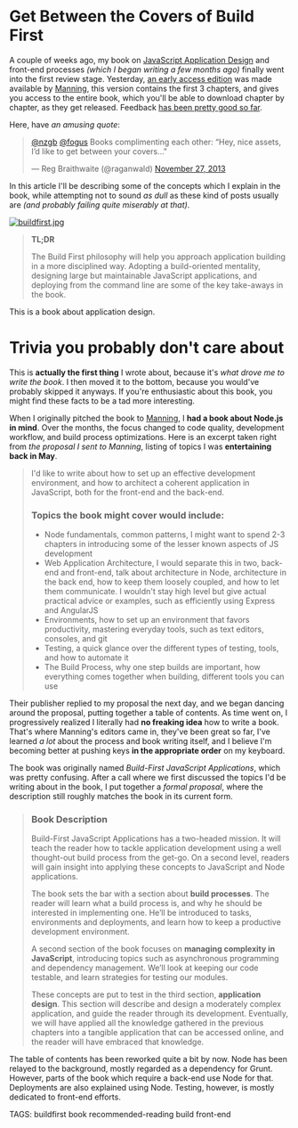 # Get Between the Covers of Build First

A couple of weeks ago, my book on [JavaScript Application Design](http://bevacqua.io/buildfirst "JavaScript Application Design: A Build First Approach") and front-end processes _(which I began writing a few months ago)_ finally went into the first review stage. Yesterday, [an early access edition](http://bevacqua.io/bf/book "MEAP: Manning Early Access Program") was made available by [Manning](http://manning.com/ "Manning Publications Co."), this version contains the first 3 chapters, and gives you access to the entire book, which you'll be able to download chapter by chapter, as they get released. Feedback [has been pretty good so far](https://news.ycombinator.com/item?id=6808229 "Feedback on Hacker News").

Here, have _an amusing quote_:

<blockquote class="twitter-tweet" lang="en"><p><a href="https://twitter.com/nzgb">@nzgb</a> <a href="https://twitter.com/fogus">@fogus</a> Books complimenting each other: “Hey, nice assets, I’d like to get between your covers…&quot;</p>&mdash; Reg Braithwaite (@raganwald) <a href="https://twitter.com/raganwald/statuses/405783532162670592">November 27, 2013</a></blockquote>

In this article I'll be describing some of the concepts which I explain in the book, while attempting not to sound _as dull_ as these kind of posts usually are _(and probably failing quite miserably at that)_.

[![buildfirst.jpg][1]](http://bevacqua.io/buildfirst "JavaScript Application Design: A Build First Approach")

> **TL;DR**
>
> The Build First philosophy will help you approach application building in a more disciplined way. Adopting a build-oriented mentality, designing large but maintainable JavaScript applications, and deploying from the command line are some of the key take-aways in the book.

This is a book about application design.

# Trivia you probably don't care about

This is **actually the first thing** I wrote about, because it's _what drove me to write the book_. I then moved it to the bottom, because you would've probably skipped it anyways. If you're enthusiastic about this book, you might find these facts to be a tad more interesting.

When I originally pitched the book to [Manning](http://manning.com/ "Manning Publications Co."), I **had a book about Node.js in mind**. Over the months, the focus changed to code quality, development workflow, and build process optimizations. Here is an excerpt taken right from _the proposal I sent to Manning_, listing of topics I was **entertaining back in May**.

> I'd like to write about how to set up an effective development environment, and how to architect a coherent application in JavaScript, both for the front-end and the back-end.
>
> ### Topics the book might cover would include:
>
> - Node fundamentals, common patterns, I might want to spend 2-3 chapters in introducing some of the lesser known aspects of JS development
> - Web Application Architecture, I would separate this in two, back-end and front-end, talk about architecture in Node, architecture in the back end, how to keep them loosely coupled, and how to let them communicate. I wouldn't stay high level but give actual practical advice or examples, such as efficiently using Express and AngularJS
> - Environments, how to set up an environment that favors productivity, mastering everyday tools, such as text editors, consoles, and git
> - Testing, a quick glance over the different types of testing, tools, and how to automate it
> - The Build Process, why one step builds are important, how everything comes together when building, different tools you can use

Their publisher replied to my proposal the next day, and we began dancing around the proposal, putting together a table of contents. As time went on, I progressively realized I literally had **no freaking idea** how to write a book. That's where Manning's editors came in, they've been great so far, I've learned _a lot_ about the process and book writing itself, and I believe I'm becoming better at pushing keys **in the appropriate order** on my keyboard.

The book was originally named _Build-First JavaScript Applications_, which was pretty confusing. After a call where we first discussed the topics I'd be writing about in the book, I put together a _formal proposal_, where the description still roughly matches the book in its current form.

> ### Book Description
>
> Build-First JavaScript Applications has a two-headed mission. It will teach the reader how to tackle application development using a well thought-out build process from the get-go. On a second level, readers will gain insight into applying these concepts to JavaScript and Node applications.
>
> The book sets the bar with a section about **build processes**. The reader will learn what a build process is, and why he should be interested in implementing one. He’ll be introduced to tasks, environments and deployments, and learn how to keep a productive development environment.
>
> A second section of the book focuses on **managing complexity in JavaScript**, introducing topics such as asynchronous programming and dependency management. We’ll look at keeping our code testable, and learn strategies for testing our modules.
>
> These concepts are put to test in the third section, **application design**. This section will describe and design a moderately complex application, and guide the reader through its development. Eventually, we will have applied all the knowledge gathered in the previous chapters into a tangible application that can be accessed online, and the reader will have embraced that knowledge.

The table of contents has been reworked quite a bit by now. Node has been relayed to the background, mostly regarded as a dependency for Grunt. However, parts of the book which require a back-end use Node for that. Deployments are also explained using Node. Testing, however, is mostly dedicated to front-end efforts.

  [1]: http://i.imgur.com/idiCvhM.jpg

TAGS: buildfirst book recommended-reading build front-end

